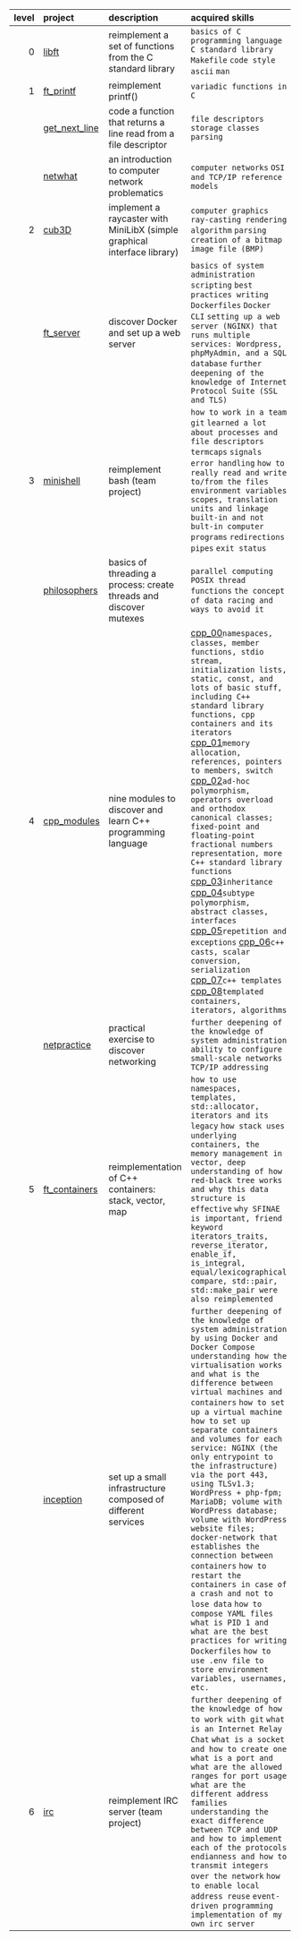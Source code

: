| level | project | description | acquired skills |
| -----: | :------- | :----------- | :------------ |
| 0 | [libft](https://github.com/itonyluke/libft) | reimplement a set of functions from the C standard library | `basics of C programming language` `C standard library` `Makefile` `code style` `ascii` `man`
| 1 | [ft_printf](https://github.com/itonyluke/ft_printf) | reimplement printf() | `variadic functions in C` 
|   | [get_next_line](https://github.com/itonyluke/get_next_line) | code a function that returns a line read from a file descriptor | `file descriptors` `storage classes` `parsing`
|   | [netwhat](https://github.com/itonyluke/netwhat) | an introduction to computer network problematics | `computer networks` `OSI and TCP/IP reference models`
| 2 | [cub3D](https://github.com/itonyluke/cub3D) | implement a raycaster with MiniLibX (simple graphical interface library) | `сomputer graphics` `ray-casting rendering algorithm` `parsing` `creation of a bitmap image file (BMP)`
|   | [ft_server](https://github.com/itonyluke/ft_server) | discover Docker and set up a web server | `basics of system administration` `scripting` `best practices writing Dockerfiles` `Docker CLI` `setting up a web server (NGINX) that runs multiple services: Wordpress, phpMyAdmin, and a SQL database` `further deepening of the knowledge of Internet Protocol Suite (SSL and TLS)`
| 3 | [minishell](https://github.com/itonyluke/minishell) | reimplement bash (team project) | `how to work in a team` `git` `learned a lot about processes and file descriptors` `termcaps` `signals` `error handling` `how to really read and write to/from the files` `environment variables` `scopes, translation units and linkage` `built-in and not bult-in computer programs` `redirections` `pipes` `exit status`
|   | [philosophers](https://github.com/itonyluke/philosophers) | basics of threading a process: create threads and discover mutexes | `parallel computing` `POSIX thread functions` `the concept of data racing and ways to avoid it`
| 4 | [cpp_modules](https://github.com/itonyluke/cpp_modules) | nine modules to discover and learn C++ programming language | [cpp_00](https://github.com/itonyluke/cpp_modules/tree/main/00)`namespaces, classes, member functions, stdio stream, initialization lists, static, const, and lots of basic stuff, including C++ standard library functions, cpp containers and its iterators` [cpp_01](https://github.com/itonyluke/cpp_modules/tree/main/01)`memory allocation, references, pointers to members, switch` [cpp_02](https://github.com/itonyluke/cpp_modules/tree/main/02)`ad-hoc polymorphism, operators overload and orthodox canonical classes; fixed-point and floating-point fractional numbers representation, more C++ standard library functions` [cpp_03](https://github.com/itonyluke/cpp_modules/tree/main/03)`inheritance` [cpp_04](https://github.com/itonyluke/cpp_modules/tree/main/04)`subtype polymorphism, abstract classes, interfaces` [cpp_05](https://github.com/itonyluke/cpp_modules/tree/main/05)`repetition and exceptions` [cpp_06](https://github.com/itonyluke/cpp_modules/tree/main/06)`c++ casts, scalar conversion, serialization` [cpp_07](https://github.com/itonyluke/cpp_modules/tree/main/07)`c++ templates` [cpp_08](https://github.com/itonyluke/cpp_modules/tree/main/08)`templated containers, iterators, algorithms`
|   | [netpractice](https://github.com/itonyluke/net_practice) | practical exercise to discover networking | `further deepening of the knowledge of system administration` `ability to configure small-scale networks` `TCP/IP addressing`
| 5 | [ft_containers](https://github.com/itonyluke/ft_containers) | reimplementation of C++ containers: stack, vector, map | `how to use namespaces, templates, std::allocator, iterators and its legacy` `how stack uses underlying containers, the memory management in vector, deep understanding of how red-black tree works and why this data structure is effective` `why SFINAE is important, friend keyword` `iterators_traits, reverse_iterator, enable_if, is_integral, equal/lexicographical compare, std::pair, std::make_pair were also reimplemented`
|   | [inception](https://github.com/itonyluke/inception) | set up a small infrastructure composed of different services | `further deepening of the knowledge of system administration by using Docker and Docker Compose` `understanding how the virtualisation works and what is the difference between virtual machines and containers` `how to set up a virtual machine` `how to set up separate containers and volumes for each service: NGINX (the only entrypoint to the infrastructure) via the port 443, using TLSv1.3; WordPress + php-fpm; MariaDB; volume with WordPress database; volume with WordPress website files; docker-network that establishes the connection between containers` `how to restart the containers in case of a crash and not to lose data` `how to compose YAML files` `what is PID 1 and what are the best practices for writing Dockerfiles` `how to use .env file to store environment variables, usernames, etc.`
| 6 | [irc](https://github.com/itonyluke/irc) | reimplement IRC server (team project) | `further deepening of the knowledge of how to work with git` `what is an Internet Relay Chat` `what is a socket and how to create one` `what is a port and what are the allowed ranges for port usage` `what are the different address families` `understanding the exact difference between TCP and UDP and how to implement each of the protocols` `endianness and how to transmit integers over the network` `how to enable local address reuse` `event-driven programming` `implementation of my own irc server` 
